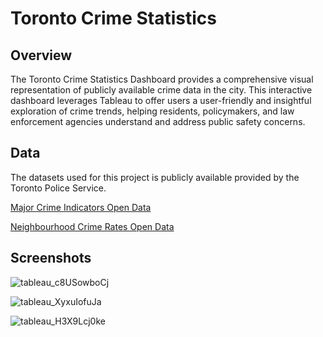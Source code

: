 
# Toronto Crime Statistics

## Overview

The Toronto Crime Statistics Dashboard provides a comprehensive visual representation of publicly available crime data in the city. This interactive dashboard leverages Tableau to offer users a user-friendly and insightful exploration of crime trends, helping residents, policymakers, and law enforcement agencies understand and address public safety concerns.

## Data

The datasets used for this project is publicly available provided by the Toronto Police Service.

[Major Crime Indicators Open Data](https://data.torontopolice.on.ca/datasets/TorontoPS::major-crime-indicators-open-data/about)

[Neighbourhood Crime Rates Open Data](https://data.torontopolice.on.ca/datasets/TorontoPS::neighbourhood-crime-rates-open-data/about)

## Screenshots

![tableau_c8USowboCj](https://github.com/problemxl/toronto-crime-dashboard/assets/16285595/f8778385-2636-4be3-988e-ff5ad233594f)

![tableau_XyxuIofuJa](https://github.com/problemxl/toronto-crime-dashboard/assets/16285595/13ab8c63-e85b-4f5f-9736-9ee0280ff79d)

![tableau_H3X9Lcj0ke](https://github.com/problemxl/toronto-crime-dashboard/assets/16285595/ee71ddac-c46c-49ca-ba83-54c70864bfcc)
